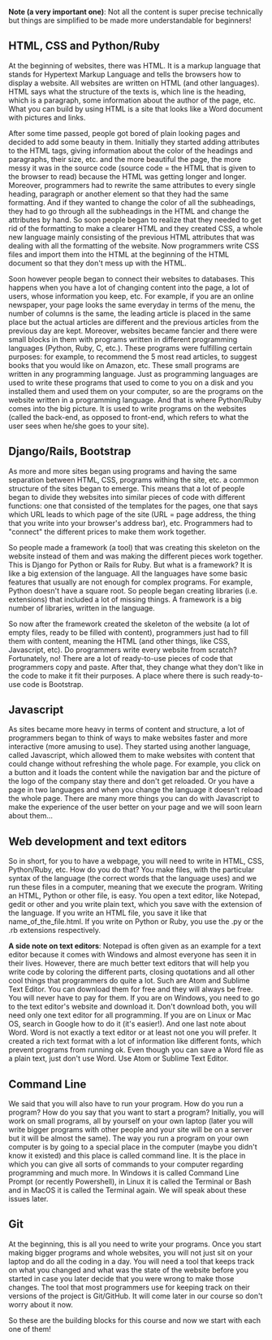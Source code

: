 **Note (a very important one)**: Not all the content is super precise technically but things are simplified to be made more understandable for beginners! 

## HTML, CSS and Python/Ruby

At the beginning of websites, there was HTML. It is a markup language that stands for Hypertext Markup Language and tells the browsers how to display a website. All websites are written on HTML (and other languages). HTML says what the structure of the texts is, which line is the heading, which is a paragraph, some information about the author of the page, etc. What you can build by using HTML is a site that looks like a Word document with pictures and links. 

After some time passed, people got bored of plain looking pages and decided to add some beauty in them. Initially they started adding attributes to the HTML tags, giving information about the color of the headings and paragraphs, their size, etc. and the more beautiful the page, the more messy it was in the source code (source code = the HTML that is given to the browser to read) because the HTML was getting longer and longer. Moreover, programmers had to rewrite the same attributes to every single heading, paragraph or another element so that they had the same formatting. And if they wanted to change the color of all the subheadings, they had to go through all the subheadings in the HTML and change the attributes by hand. So soon people began to realize that they needed to get rid of the formatting to make a clearer HTML and they created CSS, a whole new language mainly consisting of the previous HTML attributes that was dealing with all the formatting of the website. Now programmers write CSS files and import them into the HTML at the beginning of the HTML document so that they don't mess up with the HTML. 

Soon however people began to connect their websites to databases. This happens when you have a lot of changing content into the page, a lot of users, whose information you keep, etc. For example, if you are an online newspaper, your page looks the same everyday in terms of the menu, the number of columns is the same, the leading article is placed in the same place but the actual articles are different and the previous articles from the previous day are kept. Moreover, websites became fancier and there were small blocks in them with programs written in different programming languages (Python, Ruby, C, etc.). These programs were fulfilling certain purposes: for example, to recommend the 5 most read articles, to suggest books that you would like on Amazon, etc. These small programs are written in any programming language. Just as programming languages are used to write these programs that used to come to you on a disk and you installed them and used them on your computer, so are the programs on the website written in a programming language. And that is where Python/Ruby comes into the big picture. It is used to write programs on the websites (called the back-end, as opposed to front-end, which refers to what the user sees when he/she goes to your site).

## Django/Rails, Bootstrap
As more and more sites began using programs and having the same separation between HTML, CSS, programs withing the site, etc. a common structure of the sites began to emerge. This means that a lot of people began to divide they websites into similar pieces of code with different functions: one that consisted of the templates for the pages, one that says which URL leads to which page of the site (URL = page address, the thing that you write into your browser's address bar), etc. Programmers had to "connect" the different prices to make them work together. 

So people made a framework (a tool) that was creating this skeleton on the website instead of them and was making the different pieces work together. This is Django for Python or Rails for Ruby. But what is a framework? It is like a big extension of the language. All the languages have some basic features that usually are not enough for complex programs. For example, Python doesn't have a square root. So people began creating libraries (i.e. extensions) that included a lot of missing things. A framework is a big number of libraries, written in the language. 

So now after the framework created the skeleton of the website (a lot of empty files, ready to be filled with content), programmers just had to fill them with content, meaning the HTML (and other things, like CSS, Javascript, etc). Do programmers write every website from scratch? Fortunately, no! There are a lot of ready-to-use pieces of code that programmers copy and paste. After that, they change what they don't like in the code to make it fit their purposes. A place where there is such ready-to-use code is Bootstrap. 

## Javascript
As sites became more heavy in terms of content and structure, a lot of programmers began to think of ways to make websites faster and more interactive (more amusing to use). They started using another language, called Javascript, which allowed them to make websites with content that could change without refreshing the whole page. For example, you click on a button and it loads the content while the navigation bar and the picture of the logo of the company stay there and don't get reloaded. Or you have a page in two languages and when you change the language it doesn't reload the whole page. There are many more things you can do with Javascript to make the experience of the user better on your page and we will soon learn about them...

## Web development and text editors
So in short, for you to have a webpage, you will need to write in HTML, CSS, Python/Ruby, etc. How do you do that? You make files, with the particular syntax of the language (the correct words that the language uses) and we run these files in a computer, meaning that we execute the program. Writing an HTML, Python or other file, is easy. You open a text editor, like Notepad, gedit or other and you write plain text, which you save with the extension of the language. If you write an HTML file, you save it like that name_of_the_file.html. If you write on Python or Ruby, you use the .py or the .rb extensions respectively. 

**A side note on text editors**: Notepad is often given as an example for a text editor because it comes with Windows and almost everyone has seen it in their lives. However, there are much better text editors that will help you write code by coloring the different parts, closing quotations and all other cool things that programmers do quite a lot. Such are Atom and Sublime Text Editor. You can download them for free and they will always be free. You will never have to pay for them. If you are on Windows, you need to go to the text editor's website and download it. Don't download both, you will need only one text editor for all programming. If you are on Linux or Mac OS, search in Google how to do it (it's easier!). And one last note about Word. Word is not exactly a text editor or at least not one you will prefer. It created a rich text format with a lot of information like different fonts, which prevent programs from running ok. Even though you can save a Word file as a plain text, just don't use Word. Use Atom or Sublime Text Editor. 

## Command Line

We said that you will also have to run your program. How do you run a program? How do you say that you want to start a program? Initially, you will work on small programs, all by yourself on your own laptop (later you will write bigger programs with other people and your site will be on a server but it will be almost the same). The way you run a program on your own computer is by going to a special place in the computer (maybe you didn't know it existed) and this place is called command line. It is the place in which you can give all sorts of commands to your computer regarding programming and much more. In Windows it is called Command Line Prompt (or recently Powershell), in Linux it is called the Terminal or Bash and in MacOS it is called the Terminal again. We will speak about these issues later. 

## Git

At the beginning, this is all you need to write your programs. Once you start making bigger programs and whole websites, you will not just sit on your laptop and do all the coding in a day. You will need a tool that keeps track on what you changed and what was the state of the website before you started in case you later decide that you were wrong to make those changes. The tool that most programmers use for keeping track on their versions of the project is Git/GitHub. It will come later in our course so don't worry about it now. 

So these are the building blocks for this course and now we start with each one of them!   

